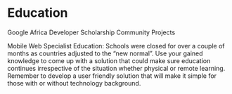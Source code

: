 # Education

Google Africa Developer Scholarship 
Community Projects

Mobile Web Specialist
Education: 
Schools were closed for over a couple of months as countries adjusted to the “new normal”. Use your gained knowledge to come up with a solution that could make sure education continues irrespective of the situation whether physical or remote learning. Remember to develop a user friendly solution that will make it simple for those with or without technology background.  
